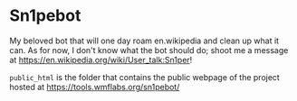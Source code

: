 Sn1pebot
========

My beloved bot that will one day roam en.wikipedia and clean up what it can.
As for now, I don't know what the bot should do; shoot me a message at https://en.wikipedia.org/wiki/User_talk:Sn1per!

`public_html` is the folder that contains the public webpage of the project hosted at https://tools.wmflabs.org/sn1pebot/

